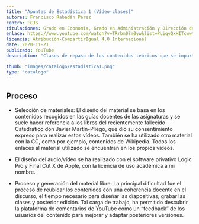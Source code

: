 ```yaml
---
title: "Apuntes de Estadística 1 (Vídeo-clases)"
autores: Francisco Rabadán Pérez
centro: FCJS
titulaciones: Grado en Economía, Grado en Administración y Dirección de Empresa
enlace: https://www.youtube.com/watch?v=TRrbm07m0yw&list=PLiqyQxHITcwwtQpza8-sS-QtmZzdcyvrQ
licencia: Atribución-CompartirIgual 4.0 Internacional
date: 2020-11-21
publicado: YouTube
description: "Clases de repaso de los contenidos teóricos que se imparten en el modo presencial (Introducción a la Estadística, Estadística Descriptiva e Introducción a la Probabilidad)"

thumb: "images/catalogo/estadistica1.png"
type: "catalogo"
---
```


## Proceso

* Selección de materiales: El diseño del material se basa en los contenidos recogidos en las guías docentes de las asignaturas y se suele hacer referencia a los libros del recientemente fallecido Catedrático don Javier Martín-Pliego, que dio su consentimiento expreso para realizar estos vídeos. También se ha utilizado otro material con la CC, como por ejemplo, contenidos de Wikipedia. Todos los enlaces al material utilizado se encuentran en los propios vídeos.

* El diseño del audio/vídeo se ha realizado con el software privativo Logic Pro y Final Cut X de Apple, con la licencia de uso académica a mi nombre.

* Proceso y generación del material libre: La principal dificultad fue el proceso de reubicar los contenidos con una coherencia docente en el discurso, el tiempo necesario para diseñar las diapositivas, grabar las clases y posterior edición. Tal carga de trabajo, ha permitido descubrir la plataforma de comentarios de YouTube como un “feedback” de los usuarios del contenido para mejorar y adaptar posteriores versiones.
